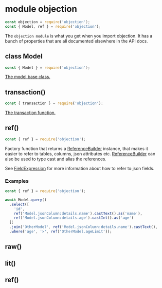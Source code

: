 # module objection

```js
const objection = require('objection');
const { Model, ref } = require('objection');
```

The `objection module` is what you get when you import objection. It has a bunch of properties that are all documented elsewhere in the API docs.

## class Model

```js
const { Model } = require('objection');
```

[The model base class.](/api/model.html)

## transaction()

```js
const { transaction } = require('objection');
```
[The transaction function.](/guide/transactions.html)

## ref()

```js
const { ref } = require('objection');
```

Factory function that returns a [ReferenceBuilder](/api/types.html#referencebuilder) instance, that makes it easier to refer to tables, columns, json attributes etc. [ReferenceBuilder](/api/types.html#referencebuilder) can also be used to type cast and alias the references.

See [FieldExpression](/api/types.html#fieldexpression) for more information about how to refer to json fields.

### Examples

```js
const { ref } = require('objection');

await Model.query()
  .select([
    'id',
    ref('Model.jsonColumn:details.name').castText().as('name'),
    ref('Model.jsonColumn:details.age').castInt().as('age')
  ])
  .join('OtherModel', ref('Model.jsonColumn:details.name').castText(), '=', ref('OtherModel.name'))
  .where('age', '>', ref('OtherModel.ageLimit'));
```

## raw()

## lit()

## ref()
